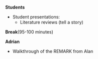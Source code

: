 **Students** 
- Student presentations:
  - Literature reviews (tell a story)

 **Break**(95-100 minutes)

**Adrian** 
- Walkthrough of the REMARK from Alan

